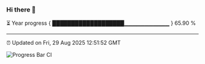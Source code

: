 ### Hi there 👋

⏳ Year progress { ███████████████████▁▁▁▁▁▁▁▁▁▁▁ } 65.90 %

---

⏰ Updated on Fri, 29 Aug 2025 12:51:52 GMT

![Progress Bar CI](https://github.com/DhruviPatel157/GitHub-Actions-Demo/workflows/Progress%20Bar%20CI/badge.svg)
